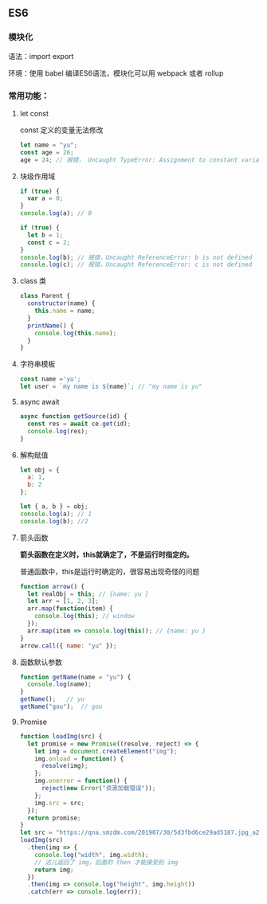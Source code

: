## ES6

### 模块化

语法：import export

环境：使用 babel 编译ES6语法，模块化可以用 webpack 或者 rollup

### 常用功能：

1. let 	const 

   const 定义的变量无法修改

   ```js
   let name = "yu";
   const age = 26;
   age = 24; // 报错， Uncaught TypeError: Assignment to constant variable.
   ```

2. 块级作用域

   ```js
   if (true) {
     var a = 0;
   }
   console.log(a); // 0
   
   if (true) {
     let b = 1;
     const c = 2;
   }
   console.log(b); // 报错，Uncaught ReferenceError: b is not defined
   console.log(c); // 报错，Uncaught ReferenceError: c is not defined
   ```

3. class 类

   ```js
   class Parent {
     constructor(name) {
       this.name = name;
     }
     printName() {
       console.log(this.name);
     }
   }
   ```

4. 字符串模板

   ```js
   const name ='yu';
   let user = `my name is ${name}`; // "my name is yu"
   ```

5. async   await

   ```js
   async function getSource(id) {
     const res = await ce.get(id);
     console.log(res);
   }
   ```

6. 解构赋值

   ```js
   let obj = {
     a: 1,
     b: 2
   };
   
   let { a, b } = obj;
   console.log(a); // 1
   console.log(b); //2
   ```

7. 箭头函数

   **箭头函数在定义时，this就确定了，不是运行时指定的。**

   普通函数中，this是运行时确定的，很容易出现奇怪的问题

   ```js
   function arrow() {
     let realObj = this; // {name: yu }
     let arr = [1, 2, 3];
     arr.map(function(item) {
       console.log(this); // window
     });
     arr.map(item => console.log(this)); // {name: yu }
   }
   arrow.call({ name: "yu" });
   ```

8. 函数默认参数

   ```js
   function getName(name = "yu") {
     console.log(name);
   }
   getName();	// yu
   getName("gou");	// gou
   ```

   

9. Promise

   ```js
   function loadImg(src) {
     let promise = new Promise((resolve, reject) => {
       let img = document.createElement("img");
       img.onload = function() {
         resolve(img);
       };
       img.onerror = function() {
         reject(new Error("资源加载错误"));
       };
       img.src = src;
     });
     return promise;
   }
   let src = "https://qna.smzdm.com/201907/30/5d3fbd6ce29ad5187.jpg_a200.jpg";
   loadImg(src)
     .then(img => {
       console.log("width", img.width);
       // 这儿返回了 img，后面的 then 才能接受到 img
       return img;
     })
     .then(img => console.log("height", img.height))
     .catch(err => console.log(err));
   ```

   

